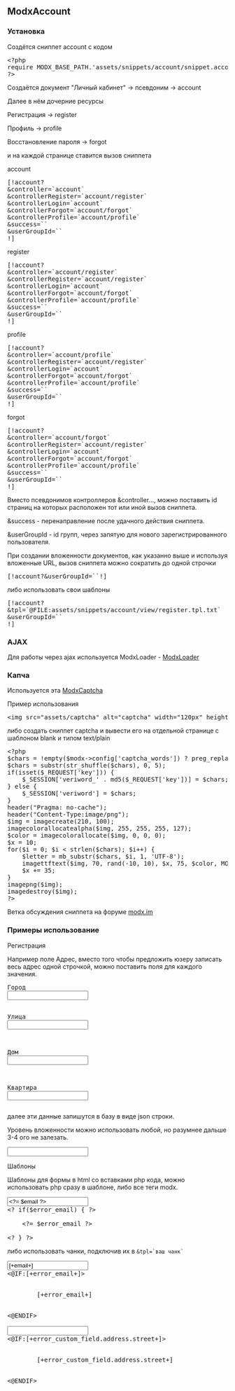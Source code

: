 
<meta http-equiv="Content-Type" content="text/html; charset=utf-8">
<h2>ModxAccount</h2>

<h3 class="sub-header">Установка</h3>
<p>Создётся сниппет <span class="text-bold">account</span> с кодом</p>
<pre class="brush: php;">
&lt;?php
require MODX_BASE_PATH.'assets/snippets/account/snippet.account.php';
?>
</pre>
<p>Создаётся документ "Личный кабинет" -&gt; псевдоним -&gt; <span class="text-bold">account</span></p>
<p>Далее в нём дочерние ресурсы</p>
<p>Регистрация -&gt; <span class="text-bold">register</span></p>
<p>Профиль -&gt; <span class="text-bold">profile</span></p>
<p>Восстановление пароля -&gt; <span class="text-bold">forgot</span></p>
<p>и на каждой странице ставится вызов сниппета</p>
<p><span class="text-bold">account</span></p>
<pre class="brush: html">
[!account?
&amp;controller=`account`
&amp;controllerRegister=`account/register`
&amp;controllerLogin=`account`
&amp;controllerForgot=`account/forgot`
&amp;controllerProfile=`account/profile`
&amp;success=``
&amp;userGroupId=``
!]
</pre>
<p><span class="text-bold">register</span></p>
<pre class="brush: html">
[!account?
&amp;controller=`account/register`
&amp;controllerRegister=`account/register`
&amp;controllerLogin=`account`
&amp;controllerForgot=`account/forgot`
&amp;controllerProfile=`account/profile`
&amp;success=``
&amp;userGroupId=``
!]
</pre>
<p><span class="text-bold">profile</span></p>
<pre class="brush: html">
[!account?
&amp;controller=`account/profile`
&amp;controllerRegister=`account/register`
&amp;controllerLogin=`account`
&amp;controllerForgot=`account/forgot`
&amp;controllerProfile=`account/profile`
&amp;success=``
&amp;userGroupId=``
!]
</pre>
<p><span class="text-bold">forgot</span></p>
<pre class="brush: html">
[!account?
&amp;controller=`account/forgot`
&amp;controllerRegister=`account/register`
&amp;controllerLogin=`account`
&amp;controllerForgot=`account/forgot`
&amp;controllerProfile=`account/profile`
&amp;success=``
&amp;userGroupId=``
!]
</pre>
<p>Вместо псевдонимов контроллеров &amp;controller..., можно поставить id страниц на которых расположен тот или иной вызов сниппета.</p>
<p><span class="text-bold">&amp;success</span> - перенаправление после удачного действия сниппета.</p>
<p><span class="text-bold">&amp;userGroupId</span> - id групп, через запятую для нового зарегистрированного пользователя.</p>
<p>При создании вложенности документов, как указанно выше и используя вложенные URL, вызов сниппета можно сократить до одной строчки</p>
<pre class="brush: html">
[!account?&amp;userGroupId=``!]
</pre>
<p>либо использовать свои шаблоны</p>
<pre class="brush: html">
[!account?
&amp;tpl=`@FILE:assets/snippets/account/view/register.tpl.txt`
&amp;userGroupId=``
!]
</pre>

<h3 class="sub-header">AJAX</h3>
<p>Для работы через ajax используется <span class="text-bold">ModxLoader</span> - <a href="https://github.com/64j/ModxLoader" rel="nofollow" target="_blank">ModxLoader</a> </p>

<h3 class="sub-header">Капча</h3>
<p>Используется эта <a href="https://github.com/64j/ModxCaptcha" rel="nofollow" target="_blank">ModxCaptcha</a></p>
<p>Пример использования</p>
<pre class="brush: html;">
&lt;img src="assets/captcha" alt="captcha" width="120px" height="60px"/>
</pre>
<p>либо создать сниппет captcha и вывести его на отдельной странице с шаблоном blank и типом text/plain</p>
<pre class="brush: php;">
&lt;?php
$chars = !empty($modx->config['captcha_words']) ? preg_replace('![^\w\d]*!', '', $modx->config['captcha_words']) : '1234567890';
$chars = substr(str_shuffle($chars), 0, 5);
if(isset($_REQUEST['key'])) {
    $_SESSION['veriword_' . md5($_REQUEST['key'])] = $chars;
} else {
    $_SESSION['veriword'] = $chars;
}
header("Pragma: no-cache");
header("Content-Type:image/png");
$img = imagecreate(210, 100);
imagecolorallocatealpha($img, 255, 255, 255, 127);
$color = imagecolorallocate($img, 0, 0, 0);
$x = 10;
for($i = 0; $i < strlen($chars); $i++) {
    $letter = mb_substr($chars, $i, 1, 'UTF-8');
    imagettftext($img, 70, rand(-10, 10), $x, 75, $color, MODX_MANAGER_PATH . "includes/ttf/ftb_____.ttf", $letter);
    $x += 35;
}
imagepng($img);
imagedestroy($img);
?>
</pre>
<p>Ветка обсуждения сниппета на форуме <a href="http://modx.im/blog/addons/4750.html" rel="nofollow" target="_blank">modx.im</a></p>

<h3 class="sub-header">Примеры использование</h3>
<p><span class="text-bold">Регистрация</span></p>
<p>Например поле Адрес, вместо того чтобы предложить юзеру записать весь адрес одной строчкой, можно поставить поля для каждого значения.</p>
<pre class="brush: html;">
<label>Город</label>
<input type="text" name="custom_field[address][city]" />

<label>Улица</label>
<input type="text" name="custom_field[address][street]" />

<label>Дом</label>
<input type="text" name="custom_field[address][house]" />

<label>Квартира</label>
<input type="text" name="custom_field[address][flat]" />
</pre>
<p>далее эти данные запишутся в базу в виде json строки.</p>
<p>Уровень вложенности можно использовать любой, но разумнее дальше 3-4 ого не залезать.</p>
<pre class="brush: html;">
<input type="text" name="custom_field[1][2][3][4]" />
</pre>
<p><span class="text-bold">Шаблоны</span></p>
<p>Шаблоны для формы в html со вставками php кода, можно использовать php сразу в шаблоне, либо все теги modx.</p>
<pre class="brush: php;">
<input type="text" name="email" value="&lt;?= $email ?>" placeholder="mail@mail.ru">
&lt;? if($error_email) { ?>
<div class="text-danger">
	&lt;?= $error_email ?>
</div>
&lt;? } ?>
</pre>
<p>либо использовать чанки, подключив их в <code>&tpl=`ваш чанк`</code></p>
<pre class="brush: html;">
<input type="text" name="email" value="[+email+]" placeholder="mail@mail.ru">
&lt;@IF:[+error_email+]>
	<div class="text-danger">
		[+error_email+]
	</div>
&lt;@ENDIF>

<input class="form-control" type="text" id="address" name="custom_field[address][street]" value="">
&lt;@IF:[+error_custom_field.address.street+]>
	<div class="text-danger">
		[+error_custom_field.address.street+]
	</div>
&lt;@ENDIF>
</pre>